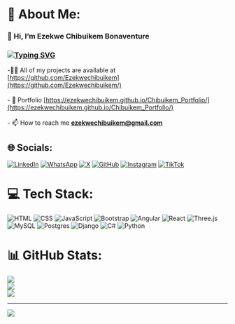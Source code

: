 # 💫 About Me:
### 👋 Hi, I’m Ezekwe Chibuikem Bonaventure
### [![Typing SVG](https://readme-typing-svg.herokuapp.com?font=comfortaa&color=016EEA&size=24&width=500&lines=+Software+Engineer;Full-Stack+Web+Developer!;Student)](https://git.io/typing-svg)

-👨‍💻 All of my projects are available at [https://github.com/Ezekwechibuikem](https://github.com/Ezekwechibuikem/)<br><br>- 💼 Portfolio [https://ezekwechibuikem.github.io/Chibuikem_Portfolio/](https://ezekwechibuikem.github.io/Chibuikem_Portfolio/)<br><br>- 📫 How to reach me **ezekwechibuikem@gmail.com**<br>

## 🌐 Socials:
[![LinkedIn](https://img.shields.io/badge/LinkedIn-%230077B5.svg?logo=linkedin&logoColor=white)](https://www.linkedin.com/in/ezekwe-chibuikem-6b826a259/) [![WhatsApp](https://img.shields.io/badge/WhatsApp-25D366?style=flat&logo=whatsapp&logoColor=white)](https://wa.me/+2348107285275) [![X](https://img.shields.io/badge/X-%23000000.svg?logo=x&logoColor=white)]((https://x.com/3Djs_Dev)) 
[![GitHub](https://img.shields.io/badge/GitHub-%23181717.svg?logo=github&logoColor=white)](https://github.com/Ezekwechibuikem) 
[![Instagram](https://img.shields.io/badge/Instagram-%23E1306C.svg?logo=instagram&logoColor=white)](https://www.instagram.com/ezekwe_chibuikem?igsh=cGp4cjdxNmQxdTIz) 
[![TikTok](https://img.shields.io/badge/TikTok-%23302075.svg?logo=tiktok&logoColor=white)](https://www.tiktok.com/@chibuikemezekwe?_t=8q9MvB1tXPx&_r=1)

# 💻 Tech Stack:
![HTML](https://img.shields.io/badge/html5-%23E34F26.svg?style=for-the-badge&logo=html5&logoColor=white)
![CSS](https://img.shields.io/badge/css3-%231572B6.svg?style=for-the-badge&logo=css3&logoColor=white)
![JavaScript](https://img.shields.io/badge/javascript-%23323330.svg?style=for-the-badge&logo=javascript&logoColor=%23F7DF1E)
![Bootstrap](https://img.shields.io/badge/bootstrap-%238511FA.svg?style=for-the-badge&logo=bootstrap&logoColor=white)
![Angular](https://img.shields.io/badge/angular-%23DD0031.svg?style=for-the-badge&logo=angular&logoColor=white)
![React](https://img.shields.io/badge/react-%2361DAFB.svg?style=for-the-badge&logo=react&logoColor=white)  <!-- Add React badge -->
![Three.js](https://img.shields.io/badge/threejs-black?style=for-the-badge&logo=three.js&logoColor=white)
![MySQL](https://img.shields.io/badge/mysql-%2300f.svg?style=for-the-badge&logo=mysql&logoColor=white)
![Postgres](https://img.shields.io/badge/postgres-%23316192.svg?style=for-the-badge&logo=postgresql&logoColor=white)
![Django](https://img.shields.io/badge/django-%23092E20.svg?style=for-the-badge&logo=django&logoColor=white)
![C#](https://img.shields.io/badge/c%23-%23239120.svg?style=for-the-badge&logo=c-sharp&logoColor=white)
![Python](https://img.shields.io/badge/python-3670A0?style=for-the-badge&logo=python&logoColor=ffdd54)

# 📊 GitHub Stats:
![](https://github-readme-stats.vercel.app/api?username=Ezekwechibuikem&show_icons=true&theme=dark&hide_border=false&include_all_commits=false&count_private=false)<br/>![](https://github-readme-streak-stats.herokuapp.com/?user=Ezekwechibuikem&theme=dark&hide_border=false)<br/>![](https://github-readme-stats.vercel.app/api/top-langs/?username=Ezekwechibuikem&theme=dark&hide_border=false&include_all_commits=false&count_private=false&layout=compact)


---
[![](https://visitcount.itsvg.in/api?id=Ezekwechibuikem&icon=2&color=0)](https://visitcount.itsvg.in)

